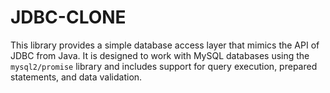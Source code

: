 # JDBC-CLONE

This library provides a simple database access layer that mimics the API of JDBC from Java. It is designed to work with MySQL databases using the `mysql2/promise` library and includes support for query execution, prepared statements, and data validation.
